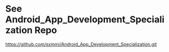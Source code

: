 # See Android_App_Development_Specialization Repo
https://github.com/sxmmi/Android_App_Development_Specialization.git
